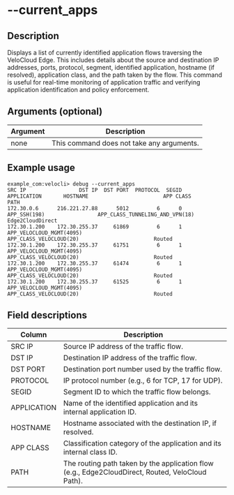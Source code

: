 #	--current_apps

##	Description
Displays a list of currently identified application flows traversing the VeloCloud Edge. This includes details about the source and destination IP addresses, ports, protocol, segment, identified application, hostname (if resolved), application class, and the path taken by the flow. This command is useful for real-time monitoring of application traffic and verifying application identification and policy enforcement.

##  Arguments (optional)
| Argument | Description |
|---|---|
| none | This command does not take any arguments. |

##  Example usage
```
example_com:velocli> debug --current_apps
SRC IP                 DST IP  DST PORT  PROTOCOL  SEGID               APPLICATION       HOSTNAME                        APP CLASS                          PATH
172.30.0.6      216.221.27.88      5012         6      0              APP_SSH(198)                 APP_CLASS_TUNNELING_AND_VPN(18)              Edge2CloudDirect
172.30.1.200    172.30.255.37     61869         6      1  APP_VELOCLOUD_MGMT(4095)                         APP_CLASS_VELOCLOUD(20)                        Routed
172.30.1.200    172.30.255.37     61751         6      1  APP_VELOCLOUD_MGMT(4095)                         APP_CLASS_VELOCLOUD(20)                        Routed
172.30.1.200    172.30.255.37     61474         6      1  APP_VELOCLOUD_MGMT(4095)                         APP_CLASS_VELOCLOUD(20)                        Routed
172.30.1.200    172.30.255.37     61525         6      1  APP_VELOCLOUD_MGMT(4095)                         APP_CLASS_VELOCLOUD(20)                        Routed
```

##  Field descriptions
| Column      | Description                                                                 |
|-------------|-----------------------------------------------------------------------------|
| SRC IP      | Source IP address of the traffic flow.                                      |
| DST IP      | Destination IP address of the traffic flow.                                 |
| DST PORT    | Destination port number used by the traffic flow.                           |
| PROTOCOL    | IP protocol number (e.g., 6 for TCP, 17 for UDP).                           |
| SEGID       | Segment ID to which the traffic flow belongs.                               |
| APPLICATION | Name of the identified application and its internal application ID.           |
| HOSTNAME    | Hostname associated with the destination IP, if resolved.                   |
| APP CLASS   | Classification category of the application and its internal class ID.       |
| PATH        | The routing path taken by the application flow (e.g., Edge2CloudDirect, Routed, VeloCloud Path). |